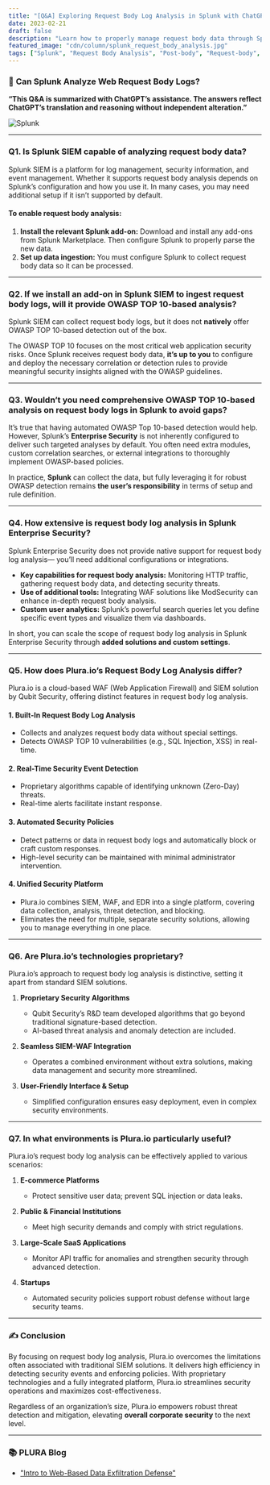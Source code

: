 ```yaml
---
title: "[Q&A] Exploring Request Body Log Analysis in Splunk with ChatGPT"
date: 2023-02-21
draft: false
description: "Learn how to properly manage request body data through Splunk log analysis, along with OWASP TOP 10-based insights."
featured_image: "cdn/column/splunk_request_body_analysis.jpg"
tags: ["Splunk", "Request Body Analysis", "Post-body", "Request-body", "ModSecurity", "OWASP TOP 10"]
---
```


### 💬 **Can Splunk Analyze Web Request Body Logs?**

**“This Q\&A is summarized with ChatGPT’s assistance. The answers reflect ChatGPT’s translation and reasoning without independent alteration.”**

<!--more-->

![Splunk](https://blog.plura.io/cdn/column/splunk_request_body_analysis.jpg)

---

### **Q1. Is Splunk SIEM capable of analyzing request body data?**

Splunk SIEM is a platform for log management, security information, and event management. Whether it supports request body analysis depends on Splunk’s configuration and how you use it. In many cases, you may need additional setup if it isn’t supported by default.

#### **To enable request body analysis:**

1. **Install the relevant Splunk add-on:**
   Download and install any add-ons from Splunk Marketplace. Then configure Splunk to properly parse the new data.
2. **Set up data ingestion:**
   You must configure Splunk to collect request body data so it can be processed.

---

### **Q2. If we install an add-on in Splunk SIEM to ingest request body logs, will it provide OWASP TOP 10-based analysis?**

Splunk SIEM can collect request body logs, but it does not **natively** offer OWASP TOP 10-based detection out of the box.

The OWASP TOP 10 focuses on the most critical web application security risks. Once Splunk receives request body data, **it’s up to you** to configure and deploy the necessary correlation or detection rules to provide meaningful security insights aligned with the OWASP guidelines.

---

### **Q3. Wouldn’t you need comprehensive OWASP TOP 10-based analysis on request body logs in Splunk to avoid gaps?**

It’s true that having automated OWASP Top 10-based detection would help. However, Splunk’s **Enterprise Security** is not inherently configured to deliver such targeted analyses by default. You often need extra modules, custom correlation searches, or external integrations to thoroughly implement OWASP-based policies.

In practice, **Splunk** can collect the data, but fully leveraging it for robust OWASP detection remains **the user’s responsibility** in terms of setup and rule definition.

---

### **Q4. How extensive is request body log analysis in Splunk Enterprise Security?**

Splunk Enterprise Security does not provide native support for request body log analysis— you’ll need additional configurations or integrations.

* **Key capabilities for request body analysis:**
  Monitoring HTTP traffic, gathering request body data, and detecting security threats.
* **Use of additional tools:**
  Integrating WAF solutions like ModSecurity can enhance in-depth request body analysis.
* **Custom user analytics:**
  Splunk’s powerful search queries let you define specific event types and visualize them via dashboards.

In short, you can scale the scope of request body log analysis in Splunk Enterprise Security through **added solutions and custom settings**.

---

### **Q5. How does Plura.io’s Request Body Log Analysis differ?**

Plura.io is a cloud-based WAF (Web Application Firewall) and SIEM solution by Qubit Security, offering distinct features in request body log analysis.

#### **1. Built-In Request Body Log Analysis**

* Collects and analyzes request body data without special settings.
* Detects OWASP TOP 10 vulnerabilities (e.g., SQL Injection, XSS) in real-time.

#### **2. Real-Time Security Event Detection**

* Proprietary algorithms capable of identifying unknown (Zero-Day) threats.
* Real-time alerts facilitate instant response.

#### **3. Automated Security Policies**

* Detect patterns or data in request body logs and automatically block or craft custom responses.
* High-level security can be maintained with minimal administrator intervention.

#### **4. Unified Security Platform**

* Plura.io combines SIEM, WAF, and EDR into a single platform, covering data collection, analysis, threat detection, and blocking.
* Eliminates the need for multiple, separate security solutions, allowing you to manage everything in one place.

---

### **Q6. Are Plura.io’s technologies proprietary?**

Plura.io’s approach to request body log analysis is distinctive, setting it apart from standard SIEM solutions.

1. **Proprietary Security Algorithms**

   * Qubit Security’s R\&D team developed algorithms that go beyond traditional signature-based detection.
   * AI-based threat analysis and anomaly detection are included.

2. **Seamless SIEM-WAF Integration**

   * Operates a combined environment without extra solutions, making data management and security more streamlined.

3. **User-Friendly Interface & Setup**

   * Simplified configuration ensures easy deployment, even in complex security environments.

---

### **Q7. In what environments is Plura.io particularly useful?**

Plura.io’s request body log analysis can be effectively applied to various scenarios:

1. **E-commerce Platforms**

   * Protect sensitive user data; prevent SQL injection or data leaks.
2. **Public & Financial Institutions**

   * Meet high security demands and comply with strict regulations.
3. **Large-Scale SaaS Applications**

   * Monitor API traffic for anomalies and strengthen security through advanced detection.
4. **Startups**

   * Automated security policies support robust defense without large security teams.

---

### ✍️ **Conclusion**

By focusing on request body log analysis, Plura.io overcomes the limitations often associated with traditional SIEM solutions. It delivers high efficiency in detecting security events and enforcing policies. With proprietary technologies and a fully integrated platform, Plura.io streamlines security operations and maximizes cost-effectiveness.

Regardless of an organization’s size, Plura.io empowers robust threat detection and mitigation, elevating **overall corporate security** to the next level.

---

### 📚 PLURA Blog

* ["Intro to Web-Based Data Exfiltration Defense"](https://blog.plura.io/en/column/dlp/)
